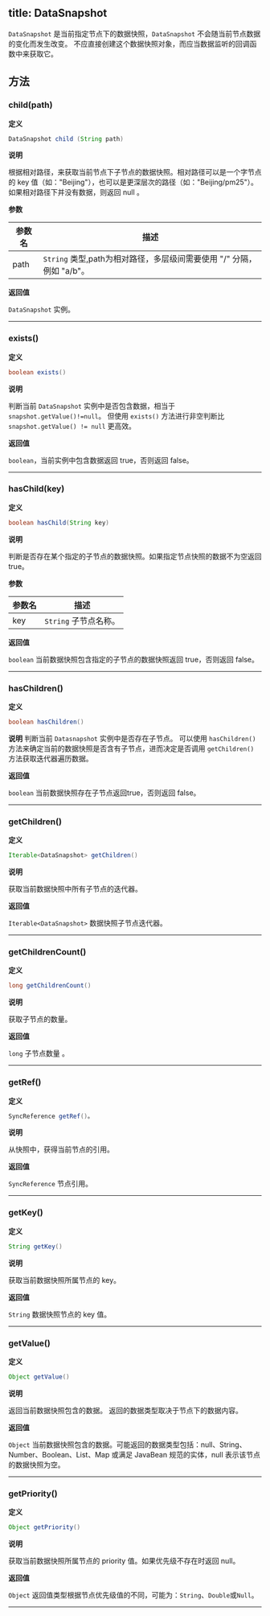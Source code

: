 title:  DataSnapshot
---
`DataSnapshot` 是当前指定节点下的数据快照，`DataSnapshot` 不会随当前节点数据的变化而发生改变。
不应直接创建这个数据快照对象，而应当数据监听的回调函数中来获取它。
## 方法

### child(path)
**定义**

```java
DataSnapshot child (String path)
```

**说明**

根据相对路径，来获取当前节点下子节点的数据快照。相对路径可以是一个字节点的 key 值（如："Beijing"），也可以是更深层次的路径（如："Beijing/pm25"）。
如果相对路径下并没有数据，则返回 null 。

**参数**


参数名 | 描述
--- | ---
path | `String` 类型,path为相对路径，多层级间需要使用 "/" 分隔，例如 "a/b"。

**返回值**

`DataSnapshot` 实例。
</br>

---

### exists()

**定义**

```java
boolean exists()
```

**说明**

判断当前 `DataSnapshot` 实例中是否包含数据，相当于 `snapshot.getValue()!=null`。
但使用 `exists()` 方法进行非空判断比 `snapshot.getValue() != null` 更高效。

**返回值**

`boolean`，当前实例中包含数据返回 true，否则返回 false。
</br>

---
### hasChild(key)
**定义**

```java
boolean hasChild(String key)
```

**说明**

判断是否存在某个指定的子节点的数据快照。如果指定节点快照的数据不为空返回 true。

**参数**


参数名 | 描述
--- | ---
key | `String` 子节点名称。

**返回值**

`boolean` 当前数据快照包含指定的子节点的数据快照返回 true，否则返回 false。
</br>

---
### hasChildren()
**定义**

```java
boolean hasChildren()
```

**说明**
判断当前 `Datasnapshot` 实例中是否存在子节点。
可以使用 `hasChildren()` 方法来确定当前的数据快照是否含有子节点，进而决定是否调用 `getChildren()` 方法获取迭代器遍历数据。

**返回值**

`boolean` 当前数据快照存在子节点返回true，否则返回 false。
</br>

---

### getChildren()
**定义**

```java
Iterable<DataSnapshot> getChildren()
```

**说明**

获取当前数据快照中所有子节点的迭代器。

**返回值**

`Iterable<DataSnapshot>` 数据快照子节点迭代器。
</br>

---
### getChildrenCount()
**定义**

```java
long getChildrenCount()
```

**说明**

获取子节点的数量。

**返回值**

`long` 子节点数量 。
</br>

---

### getRef()
**定义**

```java
SyncReference getRef()。
```

**说明**

从快照中，获得当前节点的引用。

**返回值**

`SyncReference` 节点引用。
</br>

---
### getKey()
**定义**

```java
String getKey()
```

**说明**

获取当前数据快照所属节点的 key。

**返回值**

`String` 数据快照节点的 key 值。
</br>

---

### getValue()
**定义**

```java
Object getValue()
```

**说明**

返回当前数据快照包含的数据。
返回的数据类型取决于节点下的数据内容。

**返回值**

`Object` 当前数据快照包含的数据。可能返回的数据类型包括：null、String、Number、Boolean、List、Map 或满足 JavaBean 规范的实体，null 表示该节点的数据快照为空。
</br>

---

### getPriority()
**定义**

```java
Object getPriority()
```

**说明**

获取当前数据快照所属节点的 priority 值。如果优先级不存在时返回 null。

**返回值**

`Object` 返回值类型根据节点优先级值的不同，可能为：`String`、`Double`或`Null`。
</br>

---


